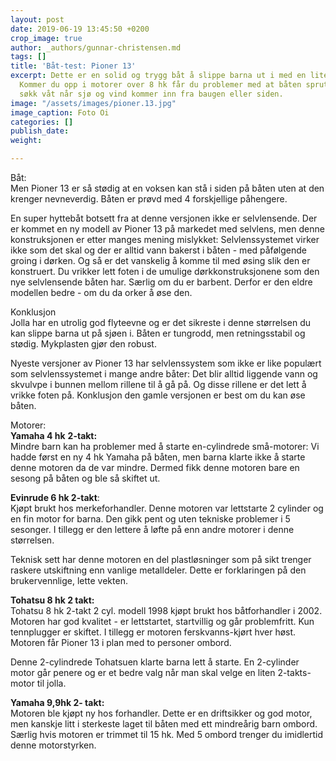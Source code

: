 ```yaml
---
layout: post
date: 2019-06-19 13:45:50 +0200
crop_image: true
author: _authors/gunnar-christensen.md
tags: []
title: 'Båt-test: Pioner 13'
excerpt: Dette er en solid og trygg båt å slippe barna ut i med en liten påhenger.
  Kommer du opp i motorer over 8 hk får du problemer med at båten spruter. Du blir
  søkk våt når sjø og vind kommer inn fra baugen eller siden.
image: "/assets/images/pioner.13.jpg"
image_caption: Foto Oi
categories: []
publish_date: 
weight: 

---
```

Båt:  
Men Pioner 13 er så stødig at en voksen kan stå i siden på båten uten at den krenger nevneverdig. Båten er prøvd med 4 forskjellige påhengere.

En super hyttebåt botsett fra at denne versjonen ikke er selvlensende. Der er kommet en ny modell av Pioner 13 på markedet med selvlens, men denne konstruksjonen er etter manges mening mislykket: Selvlenssystemet virker ikke som det skal og der er alltid vann bakerst i båten - med påfølgende groing i dørken. Og så er det vanskelig å komme til med øsing slik den er konstruert. Du vrikker lett foten i de umulige dørkkonstruksjonene som den nye selvlensende båten har. Særlig om du er barbent. Derfor er den eldre modellen bedre - om du da orker å øse den.

Konklusjon  
Jolla har en utrolig god flyteevne og er det sikreste i denne størrelsen du kan slippe barna ut på sjøen i. Båten er tungrodd, men retningsstabil og stødig. Mykplasten gjør den robust.

Nyeste versjoner av Pioner 13 har selvlenssystem som ikke er like populært som selvlenssystemet i mange andre båter: Det blir alltid liggende vann og skvulvpe i bunnen mellom rillene til å gå på. Og disse rillene er det lett å vrikke foten på. Konklusjon den gamle versjonen er best om du kan øse båten.

Motorer:  
**Yamaha 4 hk** **2-takt:**   
Mindre barn kan ha problemer med å starte en-cylindrede små-motorer: Vi hadde først en ny 4 hk Yamaha på båten, men barna klarte ikke å starte denne motoren da de var mindre. Dermed fikk denne motoren bare en sesong på båten og ble så skiftet ut.

**Evinrude 6 hk 2-takt**:   
Kjøpt brukt hos merkeforhandler. Denne motoren var lettstarte 2 cylinder og en fin motor for barna. Den gikk pent og uten tekniske problemer i 5 sesonger. I tillegg er den lettere å løfte på enn andre motorer i denne størrelsen.

Teknisk sett har denne motoren en del plastløsninger som på sikt trenger raskere utskiftning enn vanlige metalldeler. Dette er forklaringen på den brukervennlige, lette vekten.

**Tohatsu 8 hk 2 takt:**   
Tohatsu 8 hk 2-takt 2 cyl. modell 1998 kjøpt brukt hos båtforhandler i 2002. Motoren har god kvalitet - er lettstartet, startvillig og går problemfritt. Kun tennplugger er skiftet. I tillegg er motoren ferskvanns-kjørt hver høst. Motoren får Pioner 13 i plan med to personer ombord.

Denne 2-cylindrede Tohatsuen klarte barna lett å starte. En 2-cylinder motor går penere og er et bedre valg når man skal velge en liten 2-takts-motor til jolla.

**Yamaha 9,9hk 2- takt:**   
Motoren ble kjøpt ny hos forhandler. Dette er en driftsikker og god motor, men kanskje litt i sterkeste laget til båten med ett mindreårig barn ombord. Særlig hvis motoren er trimmet til 15 hk. Med 5 ombord trenger du imidlertid denne motorstyrken.